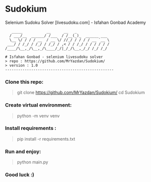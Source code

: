 # Sudokium
Selenium Sudoku Solver [livesudoku.com] - Isfahan Gonbad Academy

```
   _____           __      __   _               
  / ___/__  ______/ /___  / /__(_)_  ______ ___ 
  \__ \/ / / / __  / __ \/ //_/ / / / / __ `__ \
 ___/ / /_/ / /_/ / /_/ / ,< / / /_/ / / / / / /
/____/\__,_/\__,_/\____/_/|_/_/\__,_/_/ /_/ /_/ 

# Isfahan Gonbad - selenium livesudoku solver                                      
> repo : https://github.com/MrYazdan/Sudokium/
> version : 1.0
--------------------------------------------------
```

### Clone this repo:
> git clone https://github.com/MrYazdan/Sudokium/
> cd Sudokium

### Create virtual environment:
> python -m venv venv


### Install requirements :
> pip install -r requirements.txt

### Run and enjoy:
> python main.py

### Good luck :)
